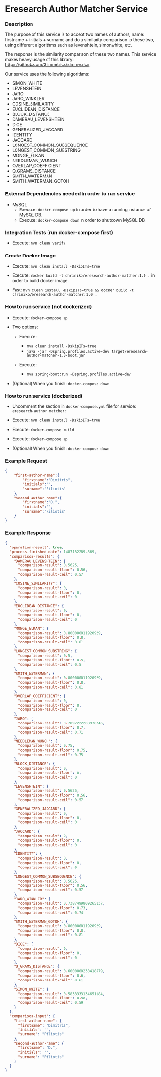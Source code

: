 # Eresearch Author Matcher Service #


### Description

The purpose of this service is to accept two names of authors, name: firstname + initials + surname
and do a similarity comparison to these two, using different algorithms such as levenshtein, simonwhite, etc.

The response is the similarity comparison of these two names.
This service makes heavy usage of this library: https://github.com/Simmetrics/simmetrics

Our service uses the following algorithms:
* SIMON_WHITE
* LEVENSHTEIN
* JARO
* JARO_WINKLER
* COSINE_SIMILARITY
* EUCLIDEAN_DISTANCE
* BLOCK_DISTANCE
* DAMERAU_LEVENSHTEIN
* DICE
* GENERALIZED_JACCARD
* IDENTITY
* JACCARD
* LONGEST_COMMON_SUBSEQUENCE
* LONGEST_COMMON_SUBSTRING
* MONGE_ELKAN
* NEEDLEMAN_WUNCH
* OVERLAP_COEFFICIENT
* Q_GRAMS_DISTANCE
* SMITH_WATERMAN
* SMITH_WATERMAN_GOTOH


### External Dependencies needed in order to run service

* MySQL
    * Execute: `docker-compose up` in order to have a running instance of MySQL DB.
    * Execute: `docker-compose down` in order to shutdown MySQL DB.


### Integration Tests (run docker-compose first)

* Execute: `mvn clean verify`


### Create Docker Image
* Execute: `mvn clean install -DskipITs=true`
* Execute: `docker build -t chriniko/eresearch-author-matcher:1.0 .` in order to build docker image.

* Fast: `mvn clean install -DskipITs=true && docker build -t chriniko/eresearch-author-matcher:1.0 .`


### How to run service (not dockerized)
* Execute: `docker-compose up`

* Two options:
    * Execute: 
        * `mvn clean install -DskipITs=true`
        * `java -jar -Dspring.profiles.active=dev target/eresearch-author-matcher-1.0-boot.jar`
                
    * Execute:
        * `mvn spring-boot:run -Dspring.profiles.active=dev`

* (Optional) When you finish: `docker-compose down`


### How to run service (dockerized)
* Uncomment the section in `docker-compose.yml` file for service: `eresearch-author-matcher:`

* Execute: `mvn clean install -DskipITs=true`

* Execute: `docker-compose build`

* Execute: `docker-compose up`

* (Optional) When you finish: `docker-compose down`


### Example Request

```json
{
	"first-author-name":{
		"firstname":"Dimitris",
		"initials":"",
		"surname":"Piliotis"
	},
	"second-author-name":{
		"firstname":"D.",
		"initials":"",
		"surname":"Piliotis"
	}
}

```



### Example Response

```json
{
  "operation-result": true,
  "process-finished-date": 1487182289.869,
  "comparison-results": {
    "DAMERAU_LEVENSHTEIN": {
      "comparison-result": 0.5625,
      "comparison-result-floor": 0.56,
      "comparison-result-ceil": 0.57
    },
    "COSINE_SIMILARITY": {
      "comparison-result": 0,
      "comparison-result-floor": 0,
      "comparison-result-ceil": 0
    },
    "EUCLIDEAN_DISTANCE": {
      "comparison-result": 0,
      "comparison-result-floor": 0,
      "comparison-result-ceil": 0
    },
    "MONGE_ELKAN": {
      "comparison-result": 0.800000011920929,
      "comparison-result-floor": 0.8,
      "comparison-result-ceil": 0.81
    },
    "LONGEST_COMMON_SUBSTRING": {
      "comparison-result": 0.5,
      "comparison-result-floor": 0.5,
      "comparison-result-ceil": 0.5
    },
    "SMITH_WATERMAN": {
      "comparison-result": 0.800000011920929,
      "comparison-result-floor": 0.8,
      "comparison-result-ceil": 0.81
    },
    "OVERLAP_COEFFICIENT": {
      "comparison-result": 0,
      "comparison-result-floor": 0,
      "comparison-result-ceil": 0
    },
    "JARO": {
      "comparison-result": 0.7097222208976746,
      "comparison-result-floor": 0.7,
      "comparison-result-ceil": 0.71
    },
    "NEEDLEMAN_WUNCH": {
      "comparison-result": 0.75,
      "comparison-result-floor": 0.75,
      "comparison-result-ceil": 0.75
    },
    "BLOCK_DISTANCE": {
      "comparison-result": 0,
      "comparison-result-floor": 0,
      "comparison-result-ceil": 0
    },
    "LEVENSHTEIN": {
      "comparison-result": 0.5625,
      "comparison-result-floor": 0.56,
      "comparison-result-ceil": 0.57
    },
    "GENERALIZED_JACCARD": {
      "comparison-result": 0,
      "comparison-result-floor": 0,
      "comparison-result-ceil": 0
    },
    "JACCARD": {
      "comparison-result": 0,
      "comparison-result-floor": 0,
      "comparison-result-ceil": 0
    },
    "IDENTITY": {
      "comparison-result": 0,
      "comparison-result-floor": 0,
      "comparison-result-ceil": 0
    },
    "LONGEST_COMMON_SUBSEQUENCE": {
      "comparison-result": 0.5625,
      "comparison-result-floor": 0.56,
      "comparison-result-ceil": 0.57
    },
    "JARO_WINKLER": {
      "comparison-result": 0.7387499809265137,
      "comparison-result-floor": 0.73,
      "comparison-result-ceil": 0.74
    },
    "SMITH_WATERMAN_GOTOH": {
      "comparison-result": 0.800000011920929,
      "comparison-result-floor": 0.8,
      "comparison-result-ceil": 0.81
    },
    "DICE": {
      "comparison-result": 0,
      "comparison-result-floor": 0,
      "comparison-result-ceil": 0
    },
    "Q_GRAMS_DISTANCE": {
      "comparison-result": 0.6000000238418579,
      "comparison-result-floor": 0.6,
      "comparison-result-ceil": 0.61
    },
    "SIMON_WHITE": {
      "comparison-result": 0.5833333134651184,
      "comparison-result-floor": 0.58,
      "comparison-result-ceil": 0.59
    }
  },
  "comparison-input": {
    "first-author-name": {
      "firstname": "Dimitris",
      "initials": "",
      "surname": "Piliotis"
    },
    "second-author-name": {
      "firstname": "D.",
      "initials": "",
      "surname": "Piliotis"
    }
  }
}

```

